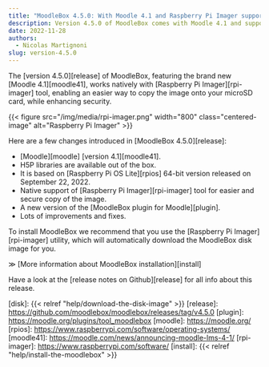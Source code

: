 ```yaml
---
title: "MoodleBox 4.5.0: With Moodle 4.1 and Raspberry Pi Imager support"
description: Version 4.5.0 of MoodleBox comes with Moodle 4.1 and supports natively the Raspberry Pi Imager tool.
date: 2022-11-28
authors:
  - Nicolas Martignoni
slug: version-4.5.0
---
```


The [version 4.5.0][release] of MoodleBox, featuring the brand new [Moodle 4.1][moodle41], works natively with [Raspberry Pi Imager][rpi-imager] tool, enabling an easier way to copy the image onto your microSD card, while enhancing security.

{{< figure src="/img/media/rpi-imager.png" width="800" class="centered-image" alt="Raspberry Pi Imager" >}}

Here are a few changes introduced in [MoodleBox 4.5.0][release]:

- [Moodle][moodle] [version 4.1][moodle41].
- H5P libraries are available out of the box.
- It is based on [Raspberry Pi OS Lite][rpios] 64-bit version released on September 22, 2022.
- Native support of [Raspberry Pi Imager][rpi-imager] tool for easier and secure copy of the image.
- A new version of the [MoodleBox plugin for Moodle][plugin].
- Lots of improvements and fixes.

To install MoodleBox we recommend that you use the [Raspberry Pi Imager][rpi-imager] utility, which will automatically download the MoodleBox disk image for you.

&Gt; [More information about MoodleBox installation][install]

Have a look at the [release notes on Github][release] for all info about this release.

[disk]: {{< relref "help/download-the-disk-image" >}}
[release]: https://github.com/moodlebox/moodlebox/releases/tag/v4.5.0
[plugin]: https://moodle.org/plugins/tool_moodlebox
[moodle]: https://moodle.org/
[rpios]: https://www.raspberrypi.com/software/operating-systems/
[moodle41]: https://moodle.com/news/announcing-moodle-lms-4-1/
[rpi-imager]: https://www.raspberrypi.com/software/
[install]: {{< relref "help/install-the-moodlebox" >}}

